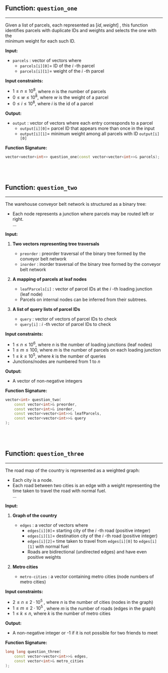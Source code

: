 ## **Function:** `question_one`  

---

Given a list of parcels, each represented as $[id, weight]$ , this function  
identifies parcels with duplicate IDs and weights and selects the one with the  
minimum weight for each such ID.  

$\textbf{Input:}$
- $\texttt{parcels}$ : vector of vectors where  
  - $\texttt{parcels[i][0]}=$ ID of the $i$ -th parcel  
  - $\texttt{parcels[i][1]}=$ weight of the $i$ -th parcel  


$\textbf{Input constraints:}$ 
- $1 \leq n \leq 10^{8}$, where $n$ is the number of parcels
- $0 \leq w \leq 10^{8}$, where $w$ is the weight of a parcel
- $0 \leq i \leq 10^{8}$, where $i$ is the id of a parcel

$\textbf{Output:}$
- $\texttt{output}$ : vector of vectors where each entry corresponds to a parcel  
  - $\texttt{output[i][0]}=$ parcel ID that appears more than once in the input  
  - $\texttt{output[i][1]}=$ minimum weight among all parcels with ID $\texttt{output[i][0]}$ 

**Function Signature:**  

```cpp
vector<vector<int>> question_one(const vector<vector<int>>& parcels);
```

<br><br>



## **Function:** `question_two`  

---

The warehouse conveyor belt network is structured as a binary tree:  
- Each node represents a junction where parcels may be routed left or right.  
...

$\textbf{Input:}$
1. **Two vectors representing tree traversals**  
   - $\texttt{preorder}$ : preorder traversal of the binary tree formed by the conveyor belt network  
   - $\texttt{inorder}$ : inorder traversal of the binary tree formed by the conveyor belt network  
   <!-- - These uniquely determine the binary tree structure.   -->

2. **A mapping of parcels at leaf nodes**  
   - $\texttt{leafParcels[i]}$ : vector of parcel IDs at the $i$ -th loading junction (leaf node)  
   - Parcels on internal nodes can be inferred from their subtrees.  

3. **A list of query lists of parcel IDs**  
   - $\texttt{query}$ : vector of vectors of parcel IDs to check  
   - $\texttt{query[i]}$ : $i$ -th vector of parcel IDs to check  


$\textbf{Input constraints:}$ 
- $1 \leq n \leq 10^{6}$, where $n$ is the number of loading junctions (leaf nodes)  
- $1 \leq m \leq 100$, where $m$ is the number of parcels on each loading junction  
- $1 \leq k \leq 10^{5}$, where $k$ is the number of queries  
- Junctions/nodes are numbered from 1 to $n$

$\textbf{Output:}$
- A vector of non-negative integers  

**Function Signature:**  

```cpp
vector<int> question_two(
    const vector<int>& preorder,
    const vector<int>& inorder,
    const vector<vector<int>>& leafParcels,
    const vector<vector<int>>& query
);
```



<br><br>


## **Function:** `question_three`  

---

The road map of the country is represented as a weighted graph:  
- Each city is a node.  
- Each road between two cities is an edge with a weight representing the time taken to travel the road with normal fuel.  
...

$\textbf{Input:}$
1. **Graph of the country**  
   - $\texttt{edges}$ : a vector of vectors where  
     - $\texttt{edges[i][0]}=$ starting city of the $i$ -th road (positive integer)  
     - $\texttt{edges[i][1]}=$ destination city of the $i$ -th road (positive integer)  
     - $\texttt{edges[i][2]}=$ time taken to travel from $\texttt{edges[i][0]}$ to $\texttt{edges[i][1]}$ with normal fuel  
     - Roads are bidirectional (undirected edges) and have even positive weights  

2. **Metro cities**  
   - $\texttt{metro-cities}$ : a vector containing metro cities (node numbers of metro cities)  

$\textbf{Input constraints:}$ 
- $2 \leq n \leq 2 \cdot 10^{5}$ , where $n$ is the number of cities (nodes in the graph)  
- $1 \leq m \leq 2 \cdot 10^{5}$ , where $m$ is the number of roads (edges in the graph)  
- $1 \leq k \leq n$, where $k$ is the number of metro cities 
 
$\textbf{Output:}$
- A non-negative integer or -1 if it is not possible for two friends to meet  

**Function Signature:**  

```cpp
long long question_three(
    const vector<vector<int>>& edges,
    const vector<int>& metro_cities
);

```




